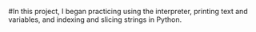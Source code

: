 #In this project, I began practicing using the interpreter, printing text and variables, and indexing and slicing strings in Python.
